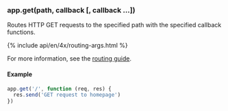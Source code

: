<h3 id='app.get.method'>app.get(path, callback [, callback ...])</h3>

Routes HTTP GET requests to the specified path with the specified callback functions.

{% include api/en/4x/routing-args.html %}

For more information, see the [routing guide](/guide/routing.html).

#### Example

```js
app.get('/', function (req, res) {
  res.send('GET request to homepage')
})
```
